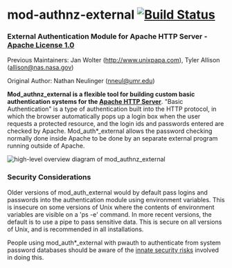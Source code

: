 # mod-authnz-external [![Build Status](https://github.com/phokz/mod-auth-external/actions/workflows/build.yml/badge.svg)](https://github.com/phokz/mod-auth-external/actions/workflows/build.yml)
### External Authentication Module for Apache HTTP Server - [Apache License 1.0](https://www.apache.org/licenses/LICENSE-1.0)
Previous Maintainers: Jan Wolter (http://www.unixpapa.com), Tyler Allison (allison@nas.nasa.gov)
  
Original Author: Nathan Neulinger (nneul@umr.edu)

**Mod_authnz_external is a flexible tool for building custom basic authentication systems for the [Apache HTTP Server](http://httpd.apache.org)**. "Basic Authentication" is a type of authentication built into the HTTP protocol, in which the browser automatically pops up a login box when the user requests a protected resource, and the login ids and passwords entered are checked by Apache. Mod_auth*_external allows the password checking normally done inside Apache to be done by an separate external program running outside of Apache.

![high-level overview diagram of mod_authnz_external](/documentation/mod_authnz_external%20overview.png)

### Security Considerations

Older versions of mod_auth_external would by default pass logins and passwords into the authentication module using environment variables. This is insecure on some versions of Unix where the contents of environment variables are visible on a 'ps -e' command. In more recent versions, the default is to use a pipe to pass sensitive data. This is secure on all versions of Unix, and is recommended in all installations.

People using mod_auth*_external with pwauth to authenticate from system password databases should be aware of the [innate security risks](http://code.google.com/p/pwauth/wiki/Risks) involved in doing this.

